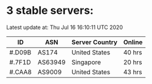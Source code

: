 # 3 stable servers:

Latest update at: Thu Jul 16 16:10:11 UTC 2020

| ID | ASN | Server Country | Online |
| -- | --- | -------------- | ------ |
| #.D09B | AS174 | United States | 40 hrs |
| #.7F1D | AS63949 | Singapore | 20 hrs |
| #.CAA8 | AS9009 | United States | 43 hrs |

